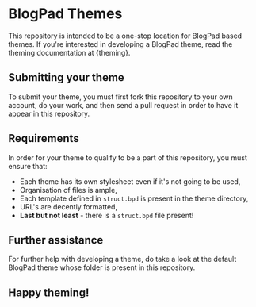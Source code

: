 # BlogPad Themes

This repository is intended to be a one-stop location for BlogPad based themes. If you're interested in developing a BlogPad theme, read the theming documentation at {theming}.

## Submitting your theme
To submit your theme, you must first fork this repository to your own account, do your work, and then send a pull request in order to have it appear in this repository.

## Requirements
In order for your theme to qualify to be a part of this repository, you must ensure that:
* Each theme has its own stylesheet even if it's not going to be used,
* Organisation of files is ample,
* Each template defined in `struct.bpd` is present in the theme directory,
* URL's are decently formatted,
* **Last but not least** - there is a `struct.bpd` file present!

## Further assistance
For further help with developing a theme, do take a look at the default BlogPad theme whose folder is present in this repository.

## Happy theming!

